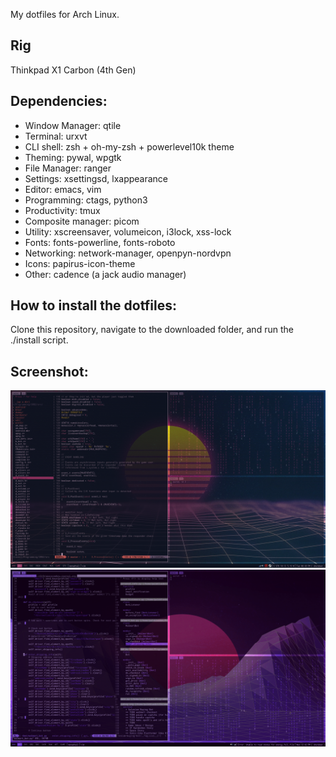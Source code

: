 My dotfiles for Arch Linux.

## Rig
Thinkpad X1 Carbon (4th Gen)

## Dependencies:
* Window Manager: qtile
* Terminal: urxvt
* CLI shell: zsh + oh-my-zsh + powerlevel10k theme
* Theming: pywal, wpgtk
* File Manager: ranger
* Settings: xsettingsd, lxappearance
* Editor: emacs, vim
* Programming: ctags, python3
* Productivity: tmux
* Composite manager: picom
* Utility: xscreensaver, volumeicon, i3lock, xss-lock
* Fonts: fonts-powerline, fonts-roboto
* Networking: network-manager, openpyn-nordvpn
* Icons: papirus-icon-theme
* Other: cadence (a jack audio manager)

## How to install the dotfiles:
Clone this repository, navigate to the downloaded folder, and run the ./install script.

## Screenshot:

![Alt text](screenshot.png?raw=true "Screenshot")
![Alt text](screenshot2.png?raw=true "Screenshot 2")
